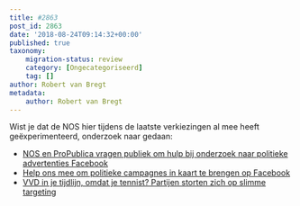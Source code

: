 ```yaml
---
title: #2863
post_id: 2863
date: '2018-08-24T09:14:32+00:00'
published: true
taxonomy:
    migration-status: review
    category: [Ongecategoriseerd]
    tag: []
author: Robert van Bregt
metadata:
    author: Robert van Bregt
---
```

Wist je dat de NOS hier tijdens de laatste verkiezingen al mee heeft geëxperimenteerd, onderzoek naar gedaan:

- [NOS en ProPublica vragen publiek om hulp bij onderzoek naar politieke advertenties Facebook](https://www.svdj.nl/kort-nieuws/nos-politieke-advertenties-facebook/)
- [Help ons mee om politieke campagnes in kaart te brengen op Facebook](https://nos.nl/artikel/2218735-help-ons-mee-om-politieke-campagnes-in-kaart-te-brengen-op-facebook.html)
- [VVD in je tijdlijn, omdat je tennist? Partijen storten zich op slimme targeting](https://nos.nl/artikel/2223364-vvd-in-je-tijdlijn-omdat-je-tennist-partijen-storten-zich-op-slimme-targeting.html)